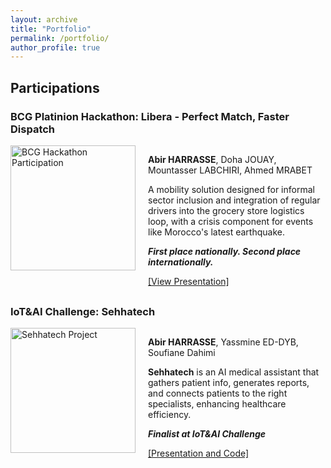 ```yaml
---
layout: archive
title: "Portfolio"
permalink: /portfolio/
author_profile: true
---
```

## Participations

<div style="margin-bottom: 30px;">
  <h3>BCG Platinion Hackathon: Libera - Perfect Match, Faster Dispatch</h3>
  <div style="display: flex; align-items: flex-start;">
    <img src="https://abirharrasse.github.io/images/BCG_hack.png" alt="BCG Hackathon Participation" style="width: 200px; height: 200px; object-fit: cover; margin-right: 20px;">
    <div>
      <p style="font-size: 14px;"><strong>Abir HARRASSE</strong>, Doha JOUAY, Mountasser LABCHIRI, Ahmed MRABET</p>
      <p style="font-size: 14px;">A mobility solution designed for informal sector inclusion and integration of regular drivers into the grocery store logistics loop, with a crisis component for events like Morocco's latest earthquake.</p>
      <p style="font-size: 14px;"><em><strong>First place nationally. Second place internationally.</strong></em></p>
      <a href="https://abirharrasse.github.io/files/BCG_Platinion_Presentation.pdf" target="_blank">[View Presentation]</a>
    </div>
  </div>
</div>

<div style="margin-bottom: 30px;">
  <h3>IoT&AI Challenge: Sehhatech</h3>
  <div style="display: flex; align-items: flex-start;">
    <img src="https://abirharrasse.github.io/images/iot_challenge.png" alt="Sehhatech Project" style="width: 200px; height: 200px; object-fit: cover; margin-right: 20px;">
    <div>
      <p style="font-size: 14px;"><strong>Abir HARRASSE</strong>, Yassmine ED-DYB, Soufiane Dahimi</p>
      <p style="font-size: 14px;"><strong>Sehhatech</strong> is an AI medical assistant that gathers patient info, generates reports, and connects patients to the right specialists, enhancing healthcare efficiency.</p>
      <p style="font-size: 14px;"><em><strong>Finalist at IoT&AI Challenge</strong></em></p>
      <a href="https://github.com/MoroccoAI/2023-GenAI-Hackathon/tree/main/SehhaTech" target="_blank">[Presentation and Code]</a>
    </div>
  </div>
</div>
